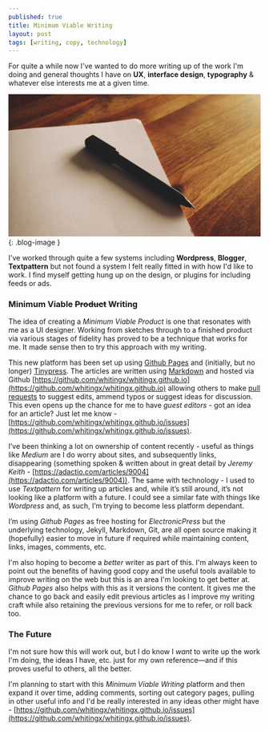 ```yaml
---
published: true
title: Minimum Viable Writing
layout: post
tags: [writing, copy, technology]
---
```

For quite a while now I've wanted to do more writing up of the work I'm doing and general thoughts I have on **UX**, **interface design**, **typography** & whatever else interests me at a given time.

![Pen & Paper](https://raw.githubusercontent.com/whitingx/whitingx.github.io/master/_posts/images/writing.jpg "Pen & Paper"){: .blog-image }

I've worked through quite a few systems including **Wordpress**, **Blogger**, **Textpattern** but not found a system I felt really fitted in with how I'd like to work. I find myself getting hung up on the design, or plugins for including feeds or ads.

### Minimum Viable ~~Product~~ Writing

The idea of creating a _Minimum Viable Product_ is one that resonates with me as a UI designer. Working from sketches through to a finished product via various stages of fidelity has proved to be a technique that works for me. It made sense then to try this approach with my writing.

This new platform has been set up using [Github Pages](https://pages.github.com/) and (initially, but no longer) [Tinypress](https://tinypress.co/). The articles are written using [Markdown](https://help.github.com/articles/github-flavored-markdown/) and hosted via Github [https://github.com/whitingx/whitingx.github.io](https://github.com/whitingx/whitingx.github.io) allowing others to make [pull requests](https://help.github.com/articles/using-pull-requests/) to suggest edits, ammend typos or suggest ideas for discussion. This even opens up the chance for me to have _guest editors_ - got an idea for an article? Just let me know - [https://github.com/whitingx/whitingx.github.io/issues](https://github.com/whitingx/whitingx.github.io/issues).

I’ve been thinking a lot on ownership of content recently - useful as things like _Medium_ are I do worry about sites, and subsequently links, disappearing (something spoken & written about in great detail by _Jeremy Keith_ - [https://adactio.com/articles/9004](https://adactio.com/articles/9004)). The same with technology - I used to use _Textpattern_ for writing up articles and, while it’s still around, it’s not looking like a platform with a future. I could see a similar fate with things like _Wordpress_ and, as such, I’m trying to become less platform dependant.

I’m using _Github Pages_ as free hosting for _ElectronicPress_ but the underlying technology, Jekyll, Markdown, Git, are all open source making it (hopefully) easier to move in future if required while maintaining content, links, images, comments, etc.

I'm also hoping to become a _better_ writer as part of this. I'm always keen to point out the benefits of having good copy and the useful tools available to improve writing on the web but this is an area I'm looking to get better at. _Github Pages_ also helps with this as it versions the content. It gives me the chance to go back and easily edit previous articles as I improve my writing craft while also retaining the previous versions for me to refer, or roll back too.

### The Future

I'm not sure how this will work out, but I do know I _want_ to write up the work I'm doing, the ideas I have, etc. just for my own reference—and if this proves useful to others, all the better.

I'm planning to start with this _Minimum Viable Writing_ platform and then expand it over time, adding comments, sorting out category pages, pulling in other useful info and I'd be really interested in any ideas other might have - [https://github.com/whitingx/whitingx.github.io/issues](https://github.com/whitingx/whitingx.github.io/issues).